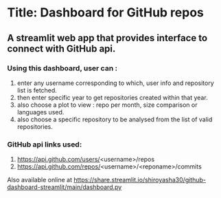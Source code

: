 # Title: Dashboard for GitHub repos

## A streamlit web app that provides interface to connect with GitHub api.

### Using this dashboard, user can : 
1. enter any username corresponding to which, user info and repository list is fetched.
2. then enter specific year to get repositories created within that year.
3. also choose a plot to view : repo per month, size comparison or languages used.
4. also choose a specific repository to be analysed from the list of valid repositories.

### GitHub api links used: 
1. https://api.github.com/users/<username\>/repos
2. https://api.github.com/repos/<username\>/<reponame\>/commits
  
Also available online at https://share.streamlit.io/shiroyasha30/github-dashboard-streamlit/main/dashboard.py
